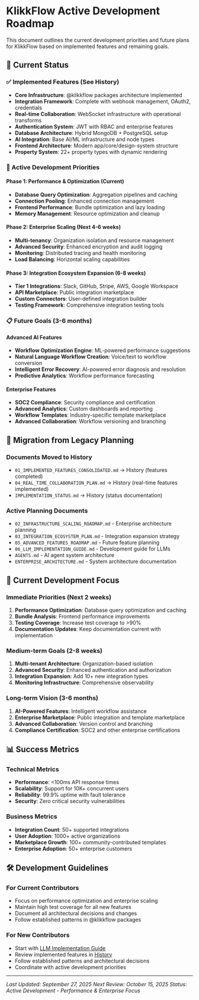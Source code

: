 # KlikkFlow Active Development Roadmap

This document outlines the current development priorities and future plans for KlikkFlow based on implemented features and remaining goals.

## 🎯 Current Status

### ✅ Implemented Features (See History)
- **Core Infrastructure**: @klikkflow packages architecture implemented
- **Integration Framework**: Complete with webhook management, OAuth2, credentials
- **Real-time Collaboration**: WebSocket infrastructure with operational transforms
- **Authentication System**: JWT with RBAC and enterprise features
- **Database Architecture**: Hybrid MongoDB + PostgreSQL setup
- **AI Integration**: Base AI/ML infrastructure and node types
- **Frontend Architecture**: Modern app/core/design-system structure
- **Property System**: 22+ property types with dynamic rendering

### 🚧 Active Development Priorities

#### Phase 1: Performance & Optimization (Current)
- **Database Query Optimization**: Aggregation pipelines and caching
- **Connection Pooling**: Enhanced connection management
- **Frontend Performance**: Bundle optimization and lazy loading
- **Memory Management**: Resource optimization and cleanup

#### Phase 2: Enterprise Scaling (Next 4-6 weeks)
- **Multi-tenancy**: Organization isolation and resource management
- **Advanced Security**: Enhanced encryption and audit logging
- **Monitoring**: Distributed tracing and health monitoring
- **Load Balancing**: Horizontal scaling capabilities

#### Phase 3: Integration Ecosystem Expansion (6-8 weeks)
- **Tier 1 Integrations**: Slack, GitHub, Stripe, AWS, Google Workspace
- **API Marketplace**: Public integration marketplace
- **Custom Connectors**: User-defined integration builder
- **Testing Framework**: Comprehensive integration testing tools

### 📋 Future Goals (3-6 months)

#### Advanced AI Features
- **Workflow Optimization Engine**: ML-powered performance suggestions
- **Natural Language Workflow Creation**: Voice/text to workflow conversion
- **Intelligent Error Recovery**: AI-powered error diagnosis and resolution
- **Predictive Analytics**: Workflow performance forecasting

#### Enterprise Features
- **SOC2 Compliance**: Security compliance and certification
- **Advanced Analytics**: Custom dashboards and reporting
- **Workflow Templates**: Industry-specific template marketplace
- **Advanced Collaboration**: Workflow versioning and branching

## 🔄 Migration from Legacy Planning

### Documents Moved to History
- `01_IMPLEMENTED_FEATURES_CONSOLIDATED.md` → History (features completed)
- `04_REAL_TIME_COLLABORATION_PLAN.md` → History (real-time features implemented)
- `IMPLEMENTATION_STATUS.md` → History (status documentation)

### Active Planning Documents
- `02_INFRASTRUCTURE_SCALING_ROADMAP.md` - Enterprise architecture planning
- `03_INTEGRATION_ECOSYSTEM_PLAN.md` - Integration expansion strategy
- `05_ADVANCED_FEATURES_ROADMAP.md` - Future feature planning
- `06_LLM_IMPLEMENTATION_GUIDE.md` - Development guide for LLMs
- `AGENTS.md` - AI agent system architecture
- `ENTERPRISE_ARCHITECTURE.md` - System architecture documentation

## 🎯 Current Development Focus

### Immediate Priorities (Next 2 weeks)
1. **Performance Optimization**: Database query optimization and caching
2. **Bundle Analysis**: Frontend performance improvements
3. **Testing Coverage**: Increase test coverage to >90%
4. **Documentation Updates**: Keep documentation current with implementation

### Medium-term Goals (2-8 weeks)
1. **Multi-tenant Architecture**: Organization-based isolation
2. **Advanced Security**: Enhanced authentication and authorization
3. **Integration Expansion**: Add 10+ new integration types
4. **Monitoring Infrastructure**: Comprehensive observability

### Long-term Vision (3-6 months)
1. **AI-Powered Features**: Intelligent workflow assistance
2. **Enterprise Marketplace**: Public integration and template marketplace
3. **Advanced Collaboration**: Version control and branching
4. **Compliance Certification**: SOC2 and other enterprise certifications

## 📊 Success Metrics

### Technical Metrics
- **Performance**: <100ms API response times
- **Scalability**: Support for 10K+ concurrent users
- **Reliability**: 99.9% uptime with fault tolerance
- **Security**: Zero critical security vulnerabilities

### Business Metrics
- **Integration Count**: 50+ supported integrations
- **User Adoption**: 1000+ active organizations
- **Marketplace Growth**: 100+ community-contributed templates
- **Enterprise Adoption**: 50+ enterprise customers

## 🛠️ Development Guidelines

### For Current Contributors
- Focus on performance optimization and enterprise scaling
- Maintain high test coverage for all new features
- Document all architectural decisions and changes
- Follow established patterns in @klikkflow packages

### For New Contributors
- Start with [LLM Implementation Guide](./06_LLM_IMPLEMENTATION_GUIDE.md)
- Review implemented features in [History](../history/)
- Follow established patterns and architectural decisions
- Coordinate with active development priorities

---

_Last Updated: September 27, 2025_
_Next Review: October 15, 2025_
_Status: Active Development - Performance & Enterprise Focus_